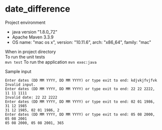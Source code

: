 # date_difference 

Project environment
* java version "1.8.0_72"
* Apache Maven 3.3.9 
* OS name: "mac os x", version: "10.11.6", arch: "x86_64", family: "mac"

When in project directory  
To run the unit tests  
`mvn test`
To run the application
`mvn exec:java`

Sample input
```
Enter dates (DD MM YYYY, DD MM YYYY) or type exit to end: kdjvkjfvjfvk
Invalid input.
Enter dates (DD MM YYYY, DD MM YYYY) or type exit to end: 22 22 2222, 11 11 1111
Invalid date: 22 22 2222
Enter dates (DD MM YYYY, DD MM YYYY) or type exit to end: 02 01 1986, 31 12 1985
31 12 1985, 02 01 1986, 2
Enter dates (DD MM YYYY, DD MM YYYY) or type exit to end: 05 08 2000, 05 08 2001
05 08 2000, 05 08 2001, 365
```
